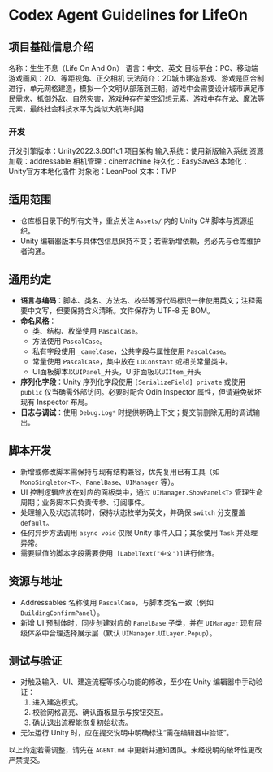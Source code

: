 # Codex Agent Guidelines for LifeOn

## 项目基础信息介绍
名称：生生不息（Life On And On）
语言：中文、英文
目标平台：PC、移动端
游戏画风：2D、等距视角、正交相机
玩法简介：2D城市建造游戏、游戏是回合制进行，单元网格建造，模拟一个文明从部落到王朝，游戏中会需要设计城市满足市民需求、抵御外敌、自然灾害，游戏种存在架空幻想元素、游戏中存在龙、魔法等元素，最终社会科技水平为类似大航海时期

### 开发
开发引擎版本：Unity2022.3.60f1c1
项目架构
输入系统：使用新版输入系统
资源加载：addressable
相机管理：cinemachine
持久化：EasySave3
本地化：Unity官方本地化插件
对象池：LeanPool
文本：TMP

## 适用范围
- 仓库根目录下的所有文件，重点关注 `Assets/` 内的 Unity C# 脚本与资源组织。
- Unity 编辑器版本与具体包信息保持不变；若需新增依赖，务必先与仓库维护者沟通。

## 通用约定
- **语言与编码**：脚本、类名、方法名、枚举等源代码标识一律使用英文；注释需要中文写，但要保持含义清晰。文件保存为 UTF-8 无 BOM。
- **命名风格**：
  - 类、结构、枚举使用 `PascalCase`。
  - 方法使用 `PascalCase`。
  - 私有字段使用 `_camelCase`，公共字段与属性使用 `PascalCase`。
  - 常量使用 `PascalCase`，集中放在 `LOConstant` 或相关常量类中。
  - UI面板脚本以`UIPanel_`开头，UI非面板以`UIItem_`开头
- **序列化字段**：Unity 序列化字段使用 `[SerializeField] private` 或使用 `public` 仅当确需外部访问。必要时配合 Odin Inspector 属性，但请避免破坏现有 Inspector 布局。
- **日志与调试**：使用 `Debug.Log*` 时提供明确上下文；提交前删除无用的调试输出。

## 脚本开发
- 新增或修改脚本需保持与现有结构兼容，优先复用已有工具（如 `MonoSingleton<T>`、`PanelBase`、`UIManager` 等）。
- UI 控制逻辑应放在对应的面板类中，通过 `UIManager.ShowPanel<T>` 管理生命周期；业务脚本只负责传参、订阅事件。
- 处理输入及状态流转时，保持状态枚举为英文，并确保 `switch` 分支覆盖 `default`。
- 任何异步方法调用 `async void` 仅限 Unity 事件入口；其余使用 `Task` 并处理异常。
- 需要赋值的脚本字段需要使用` [LabelText("中文")]`进行修饰。


## 资源与地址
- Addressables 名称使用 `PascalCase`，与脚本类名一致（例如 `BuildingConfirmPanel`）。
- 新增 UI 预制体时，同步创建对应的 `PanelBase` 子类，并在 `UIManager` 现有层级体系中合理选择展示层（默认 `UIManager.UILayer.Popup`）。

## 测试与验证
- 对触及输入、UI、建造流程等核心功能的修改，至少在 Unity 编辑器中手动验证：
  1. 进入建造模式。
  2. 校验网格高亮、确认面板显示与按钮交互。
  3. 确认退出流程能恢复初始状态。
- 无法运行 Unity 时，应在提交说明中明确标注“需在编辑器中验证”。

以上约定若需调整，请先在 `AGENT.md` 中更新并通知团队。未经说明的破坏性更改严禁提交。

